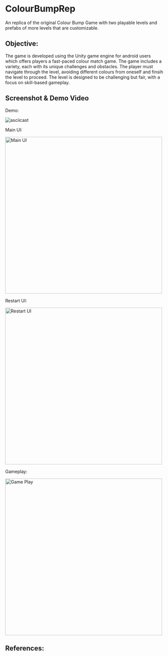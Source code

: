 # ColourBumpRep
An replica of the original Colour Bump Game with two playable levels and prefabs of more levels that are customizable.

Objective:
--------------
The game is developed using the Unity game engine for android users which offers players a fast-paced colour match game. The game includes a variety, each with its unique challenges and obstacles. The player must navigate through the level, avoiding different colours from oneself and finsih the level to proceed. The level is designed to be challenging but fair, with a focus on skill-based gameplay.	


Screenshot & Demo Video
-----------------------
Demo:

![asciicast](DemoImgs/ColourBumpRep.gif)

Main UI:

<img alt="Main UI" src="https://github.com/Davidskumar/ColourBumpRep/blob/main/DemoImgs/UIStart.png" width="500"/>

Restart UI:

<img alt="Restart UI" src="https://github.com/Davidskumar/ColourBumpRep/blob/main/DemoImgs/Restart.png" width="500"/>

Gameplay:

<img alt="Game Play" src="https://github.com/Davidskumar/ColourBumpRep/blob/main/DemoImgs/GamePlay.png" width="500"/>

References:
---------------
